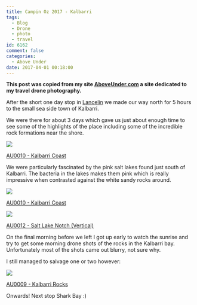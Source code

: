 ```yaml
---
title: Campin Oz 2017 - Kalbarri
tags:
  - Blog
  - Drone
  - photo
  - travel
id: 6162
comment: false
categories:
  - Above Under
date: 2017-04-01 00:18:00
---
```


**This post was copied from my site [AboveUnder.com](https://aboveunder.com) a site dedicated to my travel drone photography.**

After the short one day stop in [Lancelin](https://aboveunder.com/blogs/news/campin-oz-2017-lancelin "lancelin blog post") we made our way north for 5 hours to the small sea side town of Kalbarri.

We were there for about 3 days which gave us just about enough time to see some of the highlights of the place including some of the incredible rock formations near the shore.

![](//cdn.shopify.com/s/files/1/1830/7597/products/DJI_0304_grande.jpg?v=1491005545)

[AU0010 - Kalbarri Coast](https://aboveunder.com/products/au0010-kalbarri-coast "kalbarri coast")

We were particularly fascinated by the pink salt lakes found just south of Kalbarri. The bacteria in the lakes makes them pink which is really impressive when contrasted against the white sandy rocks around.

![](//cdn.shopify.com/s/files/1/1830/7597/products/DJI_0309_grande.jpg?v=1491005524)

[AU0010 - Kalbarri Coast](https://aboveunder.com/products/au0010-kalbarri-coast "kalbarri salt lakes")

![](//cdn.shopify.com/s/files/1/1830/7597/products/DJI_0289_grande.jpg?v=1491005507)

[AU0012 - Salt Lake Notch (Vertical)](https://aboveunder.com/products/salt-lake-notch-vertical "salt lakes virtical")

On the final morning before we left I got up early to watch the sunrise and try to get some morning drone shots of the rocks in the Kalbarri bay. Unfortunately most of the shots came out blurry, not sure why.

I still managed to salvage one or two however:

![](//cdn.shopify.com/s/files/1/1830/7597/products/DJI_0353_grande.jpg?v=1491005574)

[AU0009 - Kalbarri Rocks](https://aboveunder.com/products/au0009-kalbarri-rocks "kalbarri rocks")

Onwards! Next stop Shark Bay :)
